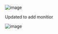
![image](https://user-images.githubusercontent.com/9116508/180149821-545ef11d-71e7-400d-a649-18f14bf215ea.png)

Updated to add monitior 

![image](https://user-images.githubusercontent.com/9116508/180155138-0b660714-8dc1-4928-8b00-6562971bfe5f.png)
